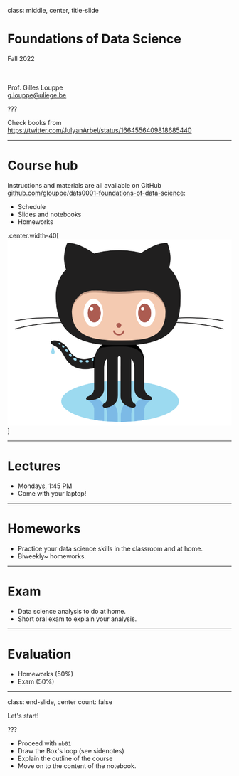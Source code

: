 class: middle, center, title-slide

# Foundations of Data Science

Fall 2022

<br><br>
Prof. Gilles Louppe<br>
[g.louppe@uliege.be](g.louppe@uliege.be)

???

Check books from https://twitter.com/JulyanArbel/status/1664556409818685440

---

# Course hub

Instructions and materials are all available on GitHub [github.com/glouppe/dats0001-foundations-of-data-science](https://github.com/glouppe/dats0001-foundations-of-data-science):
- Schedule
- Slides and notebooks
- Homeworks

.center.width-40[![](./figures/course-syllabus/Octocat.png)]

---

# Lectures

- Mondays, 1:45 PM
- Come with your laptop! 

---

# Homeworks

- Practice your data science skills in the classroom and at home. 
- Biweekly~ homeworks.

---

# Exam

- Data science analysis to do at home.
- Short oral exam to explain your analysis.

---

# Evaluation

- Homeworks (50%)
- Exam (50%)

---

class: end-slide, center
count: false

Let's start!

???

- Proceed with `nb01`
- Draw the Box's loop (see sidenotes)
- Explain the outline of the course
- Move on to the content of the notebook.
